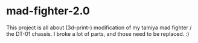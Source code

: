 mad-fighter-2.0
===============

This project is all about (3d-print-) modification of my tamiya mad fighter / the DT-01 chassis. I broke a lot of parts, and those need to be replaced. :)

